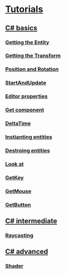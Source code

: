 
# [Tutorials](index.md)
## [C# basics](csharpbasics/index.md)
### [Getting the Entity](csharpbasics/entity.md)
### [Getting the Transform](csharpbasics/transform.md)
### [Position and Rotation](csharpbasics/positionAndRotation.md) 
### [StartAndUpdate](csharpbasics/startAndUpdate.md) 
### [Editor properties](csharpbasics/editorproperties.md) 
### [Get component](csharpbasics/getcomponent.md) 
### [DeltaTime](csharpbasics/deltaTime.md) 
### [Instianting entities](csharpbasics/instantiatingentities.md) 
### [Destroing entities](csharpbasics/destroyingentities.md) 
### [Look at](csharpbasics/lookAt.md) 
### [GetKey](csharpbasics/getKey.md) 
### [GetMouse](csharpbasics/getMouse.md) 
### [GetButton](csharpbasics/getButton.md) 

## [C# intermediate](csharpintermediate/index.md)
### [Raycasting](csharpintermediate/raycasting.md)

## [C# advanced](csharpadvanced/index.md)
### [Shader](csharpadvanced/shader.md)
